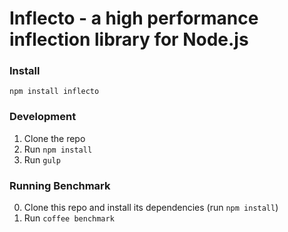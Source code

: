 # Inflecto - a high performance inflection library for Node.js


### Install
`npm install inflecto`

### Development
1. Clone the repo
2. Run `npm install`
3. Run `gulp`

### Running Benchmark
0. Clone this repo and install its dependencies (run `npm install`)
1. Run `coffee benchmark`
